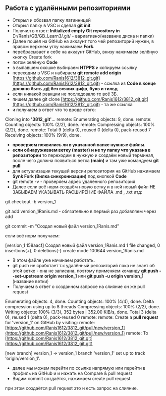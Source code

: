 ## Работа с удалёнными репозиториями

- Открыл и обозвал папку латинницей
- Открыл папку в VSC и сделал **git init**
- Получил в ответ: **Initialized empty Git repository in** D:/Ranis/GB/GB_Learn3/.git/ - вариативно(название диска и папки)
- Далее пошёл на GitHub на аккаунт того чей репозиторий нужен, в правом верхнем углу нажимаем  **Fork.**
- перебрасывает к себе на аккаунт GitHub, внизу нажимаем зелёную кнопку Create fork
- потом зелёную **Code**
- в выпавшем окошке выбираем **HTPPS** и копируем ссылку
- переходим в VSC и набираем **git remote add origin** [https://github.com/Ranis1612/3812_git.git](https://github.com/Ranis1612/3812_git.git) - ссылка из **Code в конце должно быть [.git](https://github.com/Ranis1612/3812_git.git) без всяких цифр, букв и тильд**
- если никакой реакции не последовало то всё ЗБ.
- пишем далее git clone [https://github.com/Ranis1612/3812_git.git](https://github.com/Ranis1612/3812_git.git) - та же ссылка
- и получаем в ответ что то вроде этого:

Cloning into **'3812_git'**...
remote: Enumerating objects: 9, done.
remote: Counting objects: 100% (2/2), done.
remote: Compressing objects: 100% (2/2), done.
remote: Total 9 (delta 0), reused 0 (delta 0), pack-reused 7
Receiving objects: 100% (9/9), done.

- **проверяем появились ли в указанной папке нужные файлы.**
- **если обнаруживаем ветку (master) и не ту папку что указана в репозитории** то переходим в нужную и создаём новый терминал, после чего должна появиться ветка **(main)** и там уже командуем **git pull**
- для актуализации текущей версии репозитория на GitHub нажимаем **Synk Fork (Вилка синхронизации)**  под кнопкой **Code**
- git remote -v - проверяем адрес удалённого репозитория
- Далее если всё норм создаём новую ветку и в ней новый файл НЕ ЗАБЫВАЕМ УКАЗЫВАТЬ РАСШИРЕНИЕ ФАЙЛА .md , .txt  итд:

git checkout -b version_1

git add version_1Ranis.md - обязательно в первый раз добавляем через add

git commit -m "Создал новый файл version_1Ranis.md”

если всё норм получаем:

[version_1 158aacf] Создал новый файл version_1Ranis.md
1 file changed, 0 insertions(+), 0 deletions(-)
create mode 100644 version_1Ranis.md

- В этом файле уже начинаем работать.
- git push не сработает т.к удалённый репозиторий пока не знает об этой ветке - она не записана, поэтому применяем команду **git push --set-upstream origin version_1**  или **git push -u origin version_1** (название ветки)
- Получаем в ответ о созданном запросе на слияние он же pull request

Enumerating objects: 4, done.
Counting objects: 100% (4/4), done.
Delta compression using up to 8 threads
Compressing objects: 100% (2/2), done.
Writing objects: 100% (3/3), 352 bytes | 352.00 KiB/s, done.
Total 3 (delta 0), reused 1 (delta 0), pack-reused 0
remote:
remote: Create a **pull reques**t for 'version_1' on GitHub by visiting:
remote:      [https://github.com/Ranis1612/3812_git/pull/new/version_1](https://github.com/Ranis1612/3812_git/pull/new/version_1)
remote:
To [https://github.com/Ranis1612/3812_git.git](https://github.com/Ranis1612/3812_git.git)

[new branch] version_1 -> version_1
branch 'version_1' set up to track 'origin/version_1'.

- далее мы можем перейти по ссылке напрямую или перейти в профиль на GitHub и и нажать на Compare & pull request
- Видим commit создаётся, нажимаем create pull request

при этом создаётся pull request это и есть запрос на слияние.